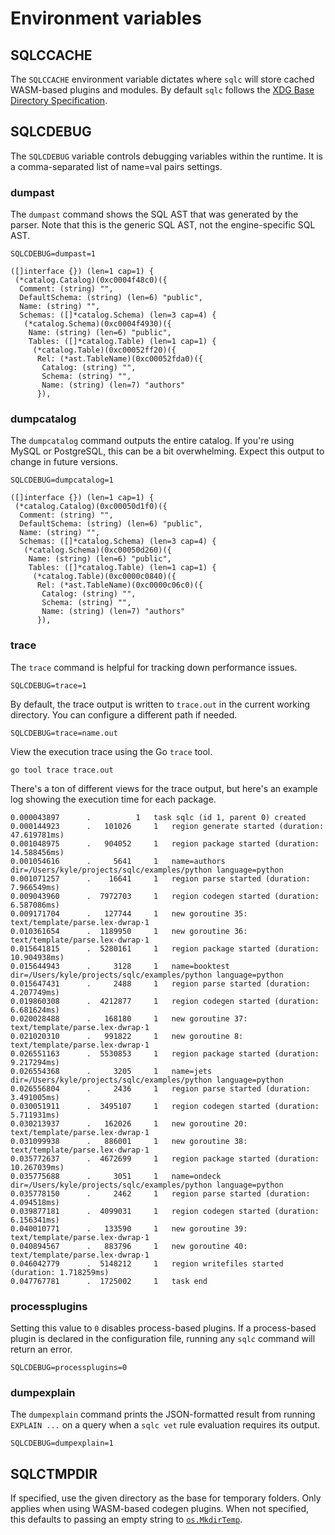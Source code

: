# Environment variables

## SQLCCACHE

The `SQLCCACHE` environment variable dictates where `sqlc` will store cached
WASM-based plugins and modules. By default `sqlc` follows the [XDG Base
Directory
Specification](https://specifications.freedesktop.org/basedir-spec/basedir-spec-latest.html).

## SQLCDEBUG

The `SQLCDEBUG` variable controls debugging variables within the runtime. It is
a comma-separated list of name=val pairs settings.

### dumpast

The `dumpast` command shows the SQL AST that was generated by the parser. Note
that this is the generic SQL AST, not the engine-specific SQL AST.

```
SQLCDEBUG=dumpast=1
```

```
([]interface {}) (len=1 cap=1) {
 (*catalog.Catalog)(0xc0004f48c0)({
  Comment: (string) "",
  DefaultSchema: (string) (len=6) "public",
  Name: (string) "",
  Schemas: ([]*catalog.Schema) (len=3 cap=4) {
   (*catalog.Schema)(0xc0004f4930)({
    Name: (string) (len=6) "public",
    Tables: ([]*catalog.Table) (len=1 cap=1) {
     (*catalog.Table)(0xc00052ff20)({
      Rel: (*ast.TableName)(0xc00052fda0)({
       Catalog: (string) "",
       Schema: (string) "",
       Name: (string) (len=7) "authors"
      }),
```

### dumpcatalog

The `dumpcatalog` command outputs the entire catalog. If you're using MySQL or
PostgreSQL, this can be a bit overwhelming. Expect this output to change in
future versions.

```
SQLCDEBUG=dumpcatalog=1
```

```
([]interface {}) (len=1 cap=1) {
 (*catalog.Catalog)(0xc00050d1f0)({
  Comment: (string) "",
  DefaultSchema: (string) (len=6) "public",
  Name: (string) "",
  Schemas: ([]*catalog.Schema) (len=3 cap=4) {
   (*catalog.Schema)(0xc00050d260)({
    Name: (string) (len=6) "public",
    Tables: ([]*catalog.Table) (len=1 cap=1) {
     (*catalog.Table)(0xc0000c0840)({
      Rel: (*ast.TableName)(0xc0000c06c0)({
       Catalog: (string) "",
       Schema: (string) "",
       Name: (string) (len=7) "authors"
      }),
```

### trace

The `trace` command is helpful for tracking down performance issues.

`SQLCDEBUG=trace=1`

By default, the trace output is written to `trace.out` in the current working
directory. You can configure a different path if needed.

`SQLCDEBUG=trace=name.out`

View the execution trace using the Go `trace` tool.

```
go tool trace trace.out
```

There's a ton of different views for the trace output, but here's an example
log showing the execution time for each package.

```
0.000043897 	 .         	1 	task sqlc (id 1, parent 0) created
0.000144923 	 .   101026 	1 	region generate started (duration: 47.619781ms)
0.001048975 	 .   904052 	1 	region package started (duration: 14.588456ms)
0.001054616 	 .     5641 	1 	name=authors dir=/Users/kyle/projects/sqlc/examples/python language=python
0.001071257 	 .    16641 	1 	region parse started (duration: 7.966549ms)
0.009043960 	 .  7972703 	1 	region codegen started (duration: 6.587086ms)
0.009171704 	 .   127744 	1 	new goroutine 35: text/template/parse.lex·dwrap·1
0.010361654 	 .  1189950 	1 	new goroutine 36: text/template/parse.lex·dwrap·1
0.015641815 	 .  5280161 	1 	region package started (duration: 10.904938ms)
0.015644943 	 .     3128 	1 	name=booktest dir=/Users/kyle/projects/sqlc/examples/python language=python
0.015647431 	 .     2488 	1 	region parse started (duration: 4.207749ms)
0.019860308 	 .  4212877 	1 	region codegen started (duration: 6.681624ms)
0.020028488 	 .   168180 	1 	new goroutine 37: text/template/parse.lex·dwrap·1
0.021020310 	 .   991822 	1 	new goroutine 8: text/template/parse.lex·dwrap·1
0.026551163 	 .  5530853 	1 	region package started (duration: 9.217294ms)
0.026554368 	 .     3205 	1 	name=jets dir=/Users/kyle/projects/sqlc/examples/python language=python
0.026556804 	 .     2436 	1 	region parse started (duration: 3.491005ms)
0.030051911 	 .  3495107 	1 	region codegen started (duration: 5.711931ms)
0.030213937 	 .   162026 	1 	new goroutine 20: text/template/parse.lex·dwrap·1
0.031099938 	 .   886001 	1 	new goroutine 38: text/template/parse.lex·dwrap·1
0.035772637 	 .  4672699 	1 	region package started (duration: 10.267039ms)
0.035775688 	 .     3051 	1 	name=ondeck dir=/Users/kyle/projects/sqlc/examples/python language=python
0.035778150 	 .     2462 	1 	region parse started (duration: 4.094518ms)
0.039877181 	 .  4099031 	1 	region codegen started (duration: 6.156341ms)
0.040010771 	 .   133590 	1 	new goroutine 39: text/template/parse.lex·dwrap·1
0.040894567 	 .   883796 	1 	new goroutine 40: text/template/parse.lex·dwrap·1
0.046042779 	 .  5148212 	1 	region writefiles started (duration: 1.718259ms)
0.047767781 	 .  1725002 	1 	task end
```

### processplugins

Setting this value to `0` disables process-based plugins. If a process-based
plugin is declared in the configuration file, running any `sqlc` command will
return an error.

`SQLCDEBUG=processplugins=0`

### dumpexplain

The `dumpexplain` command prints the JSON-formatted result from running
`EXPLAIN ...` on a query when a `sqlc vet` rule evaluation requires its output.

`SQLCDEBUG=dumpexplain=1`

## SQLCTMPDIR

If specified, use the given directory as the base for temporary folders. Only
applies when using WASM-based codegen plugins. When not specified, this
defaults to passing an empty string to
[`os.MkdirTemp`](https://pkg.go.dev/os#MkdirTemp).
